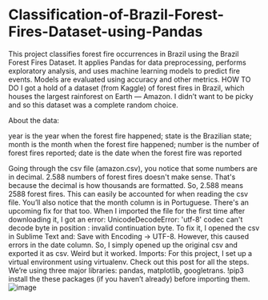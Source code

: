 # Classification-of-Brazil-Forest-Fires-Dataset-using-Pandas
This project classifies forest fire occurrences in Brazil using the Brazil Forest Fires Dataset. It applies Pandas for data preprocessing, performs exploratory analysis, and uses machine learning models to predict fire events. Models are evaluated using accuracy and other metrics.
HOW TO DO
I got a hold of a dataset (from Kaggle) of forest fires in Brazil, which houses the largest rainforest on Earth — Amazon. I didn’t want to be picky and so this dataset was a complete random choice.

About the data:

year is the year when the forest fire happened;
state is the Brazilian state;
month is the month when the forest fire happened;
number is the number of forest fires reported;
date is the date when the forest fire was reported

Going through the csv file (amazon.csv), you notice that some numbers are in decimal. 2.588 numbers of forest fires doesn't make sense. That's because the decimal is how thousands are formatted. So, 2.588 means 2588 forest fires. This can easily be accounted for when reading the csv file.
You’ll also notice that the month column is in Portuguese. There's an upcoming fix for that too.
When I imported the file for the first time after downloading it, I got an error: UnicodeDecodeError: 'utf-8' codec can't decode byte in position : invalid continuation byte. To fix it, I opened the csv in Sublime Text and: Save with Encoding -> UTF-8. However, this caused errors in the date column. So, I simply opened up the original csv and exported it as csv. Weird but it worked.
Imports:
For this project, I set up a virtual environment using virtualenv. Check out this post for all the steps. We’re using three major libraries: pandas, matplotlib, googletrans.
!pip3 install the these packages (if you haven’t already) before importing them.
![image](https://github.com/user-attachments/assets/58f96309-e7c3-47b0-b53a-b0b4589d9075)

